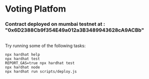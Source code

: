 # Voting Platfom

### Contract deployed on mumbai testnet at : "0x6D2388Cb9f354E49a012a3B3489943628cA9ACBb"

<br>
Try running some of the following tasks:

```shell
npx hardhat help
npx hardhat test
REPORT_GAS=true npx hardhat test
npx hardhat node
npx hardhat run scripts/deploy.js
```
